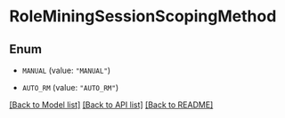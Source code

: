 # RoleMiningSessionScopingMethod

## Enum


* `MANUAL` (value: `"MANUAL"`)

* `AUTO_RM` (value: `"AUTO_RM"`)


[[Back to Model list]](../README.md#documentation-for-models) [[Back to API list]](../README.md#documentation-for-api-endpoints) [[Back to README]](../README.md)


